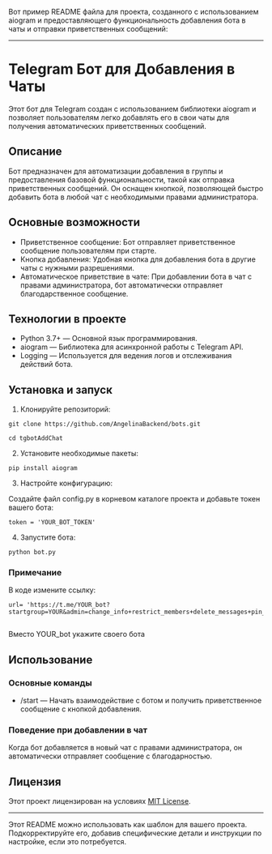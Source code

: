 Вот пример README файла для проекта, созданного с использованием aiogram и предоставляющего функциональность добавления бота в чаты и отправки приветственных сообщений:

---

# Telegram Бот для Добавления в Чаты

Этот бот для Telegram создан с использованием библиотеки aiogram и позволяет пользователям легко добавлять его в свои чаты для получения автоматических приветственных сообщений.

## Описание

Бот предназначен для автоматизации добавления в группы и предоставления базовой функциональности, такой как отправка приветственных сообщений. Он оснащен кнопкой, позволяющей быстро добавить бота в любой чат с необходимыми правами администратора.

## Основные возможности

- Приветственное сообщение: Бот отправляет приветственное сообщение пользователям при старте.
- Кнопка добавления: Удобная кнопка для добавления бота в другие чаты с нужными разрешениями.
- Автоматическое приветствие в чате: При добавлении бота в чат с правами администратора, бот автоматически отправляет благодарственное сообщение.

## Технологии в проекте

- Python 3.7+ — Основной язык программирования.
- aiogram — Библиотека для асинхронной работы с Telegram API.
- Logging — Используется для ведения логов и отслеживания действий бота.

## Установка и запуск


1. Клонируйте репозиторий:

  ``` 
git clone https://github.com/AngelinaBackend/bots.git

cd tgbotAddChat
```
   
2. Установите необходимые пакеты:
```
pip install aiogram
```
   
3. Настройте конфигурацию:

Создайте файл config.py в корневом каталоге проекта и добавьте токен вашего бота:
```
token = 'YOUR_BOT_TOKEN'
```
4. Запустите бота:
```
python bot.py
```

### Примечание
В коде измените ссылку:
```
url= 'https://t.me/YOUR_bot?startgroup=YOUR&admin=change_info+restrict_members+delete_messages+pin_messages+invite_users'
  
```
Вместо YOUR_bot укажите своего бота
## Использование

### Основные команды

- /start — Начать взаимодействие с ботом и получить приветственное сообщение с кнопкой добавления.

### Поведение при добавлении в чат

Когда бот добавляется в новый чат с правами администратора, он автоматически отправляет сообщение с благодарностью.

## Лицензия

Этот проект лицензирован на условиях [MIT License](LICENSE).

---

Этот README можно использовать как шаблон для вашего проекта. Подкорректируйте его, добавив специфические детали и инструкции по настройке, если это потребуется.
